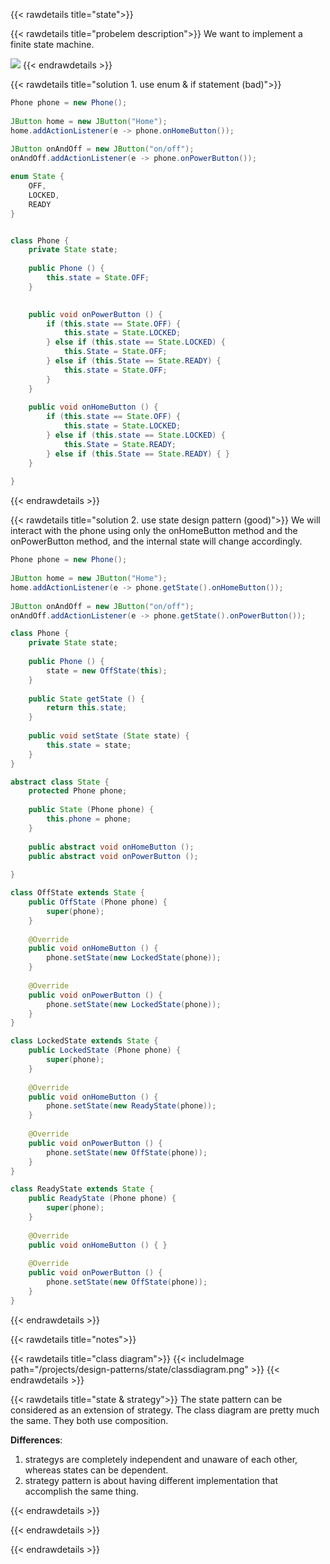 {{< rawdetails title="state">}}


{{< rawdetails title="probelem description">}}
We want to implement a finite state machine.

![](/projects/design-patterns/state/fsm.png)
{{< endrawdetails >}}



{{< rawdetails title="solution 1. use enum & if statement (bad)">}}
```java
Phone phone = new Phone();
		
JButton home = new JButton("Home");
home.addActionListener(e -> phone.onHomeButton());
				
JButton onAndOff = new JButton("on/off");
onAndOff.addActionListener(e -> phone.onPowerButton());
```

```java
enum State {
    OFF,
    LOCKED,
    READY
}


class Phone {
    private State state;
    
    public Phone () {
        this.state = State.OFF;
    }

    
    public void onPowerButton () {
        if (this.state == State.OFF) {
            this.state = State.LOCKED;
        } else if (this.state == State.LOCKED) {
            this.State = State.OFF;
        } else if (this.State == State.READY) {
            this.state = State.OFF;
        }
    }
    
    public void onHomeButton () {
        if (this.state == State.OFF) {
            this.state = State.LOCKED;
        } else if (this.state == State.LOCKED) {
            this.State = State.READY;
        } else if (this.State == State.READY) { }
    }
   
}
```



{{< endrawdetails >}}


{{< rawdetails title="solution 2. use state design pattern (good)">}}
We will interact with the phone using only the onHomeButton method and the onPowerButton method, and the internal state will change accordingly.
```java
Phone phone = new Phone();
		
JButton home = new JButton("Home");
home.addActionListener(e -> phone.getState().onHomeButton());
				
JButton onAndOff = new JButton("on/off");
onAndOff.addActionListener(e -> phone.getState().onPowerButton());
```



```java
class Phone {
    private State state;
    
    public Phone () {
        state = new OffState(this);
    }
    
    public State getState () {
        return this.state;
    }
    
    public void setState (State state) {
        this.state = state;
    }
}

abstract class State {
    protected Phone phone;
    
    public State (Phone phone) {
        this.phone = phone;
    }
    
    public abstract void onHomeButton ();
    public abstract void onPowerButton ();
    
}

class OffState extends State {
    public OffState (Phone phone) {
        super(phone);
    }
    
    @Override
    public void onHomeButton () {
        phone.setState(new LockedState(phone));
    }
    
    @Override
    public void onPowerButton () {
        phone.setState(new LockedState(phone));
    }
}

class LockedState extends State {
    public LockedState (Phone phone) {
        super(phone);
    }
    
    @Override
    public void onHomeButton () {
        phone.setState(new ReadyState(phone));
    }
    
    @Override
    public void onPowerButton () {
        phone.setState(new OffState(phone));
    }
}

class ReadyState extends State {
    public ReadyState (Phone phone) {
        super(phone);
    }
    
    @Override
    public void onHomeButton () { }
    
    @Override
    public void onPowerButton () {
        phone.setState(new OffState(phone));
    }
}
```
{{< endrawdetails >}}


{{< rawdetails title="notes">}}

{{< rawdetails title="class diagram">}}
{{< includeImage path="/projects/design-patterns/state/classdiagram.png" >}}
{{< endrawdetails >}}

{{< rawdetails title="state & strategy">}}
The state pattern can be considered as an extension of strategy.
The class diagram are pretty much the same.
They both use composition.

**Differences**: 
1. strategys are completely independent and unaware of each other, whereas states can be dependent.
2. strategy pattern is about having different implementation that accomplish the same thing.

{{< endrawdetails >}}



{{< endrawdetails >}}


{{< endrawdetails >}}
